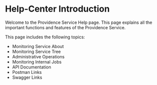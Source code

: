 # Help-Center Introduction

Welcome to the Providence Service Help page. This page explains all the important functions and features of the Providence Service.

This page includes the following topics:

- Monitoring Service About
- Monitoring Service Tree
- Administrative Operations
- Monitoring Internal Jobs
- API Documentation
- Postman Links
- Swagger Links
